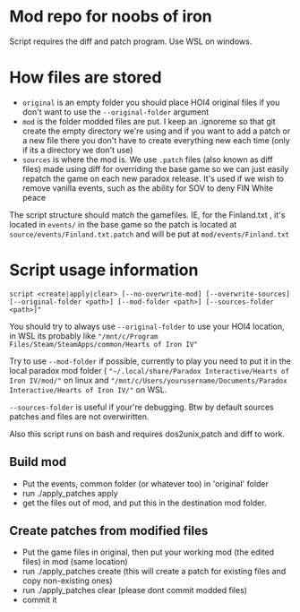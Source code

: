 # Mod repo for noobs of iron

 Script requires the diff and patch program. Use WSL on windows.

# How files are stored

- `original` is an empty folder you should place HOI4 original files if you don't want to use the  `--original-folder` argument
- `mod` is the folder modded files are put. I keep an .ignoreme so that git create the empty directory we're using and if you want to add a patch or a new file there you don't have to create everything new each time (only if its a directory we don't use)
- `sources` is where the mod is. We use `.patch` files (also known as diff files) made using diff for overriding the base game so we can just easily repatch the game on each new paradox release. It's used if we wish to remove vanilla events, such as the ability for SOV to deny FIN White peace

The script structure should match the gamefiles. IE, for the Finland.txt , it's located in `events/` in the base game so the patch is located at `source/events/Finland.txt.patch` and will be put at `mod/events/Finland.txt`

# Script usage information

`script <create|apply|clear> [--no-overwrite-mod] [--overwrite-sources] [--original-folder <path>] [--mod-folder <path>] [--sources-folder <path>]"`

You should try to always use `--original-folder` to use your HOI4 location, in WSL its probably like `"/mnt/c/Program Files/Steam/SteamApps/common/Hearts of Iron IV"`

Try to use `--mod-folder` if possible, currently to play you need to put it in the local paradox mod folder ( `"~/.local/share/Paradox Interactive/Hearts of Iron IV/mod/"` on linux and `"/mnt/c/Users/yourusername/Documents/Paradox Interactive/Hearts of Iron IV/"` on WSL.

`--sources-folder` is useful if your're debugging. Btw by default sources patches and files are not overwiritten.

Also this script runs on bash and requires dos2unix,patch and diff to work.

 
## Build mod

- Put the events, common  folder (or whatever too) in 'original' folder
- run ./apply_patches apply
- get the files out of mod, and put this in the destination mod folder.

## Create patches from modified files
 
- Put the game files in original, then put your working mod (the edited files) in mod (same location)
- run ./apply_patches create (this will create a patch for existing files and copy non-existing ones)
- run ./apply_patches clear (please dont commit modded files)
- commit it
